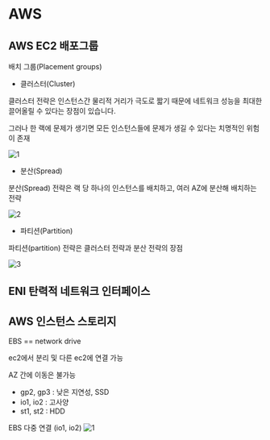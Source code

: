 # AWS

## AWS EC2 배포그룹

배치 그룹(Placement groups)
- 클러스터(Cluster)

클러스터 전략은 인스턴스간 물리적 거리가 극도로 짧기 때문에 네트워크 성능을 최대한 끌어올릴 수 있다는 장점이 있습니다.

그러나 한 랙에 문제가 생기면 모든 인스턴스들에 문제가 생길 수 있다는 치명적인 위험이 존재

![1](https://img1.daumcdn.net/thumb/R1280x0/?scode=mtistory2&fname=https%3A%2F%2Fblog.kakaocdn.net%2Fdn%2FTgIeP%2FbtrygZVf6Bt%2FcVkZPbaJDpmz3UiMwJTKvK%2Fimg.png)

- 분산(Spread)

분산(Spread) 전략은 랙 당 하나의 인스턴스를 배치하고, 여러 AZ에 분산해 배치하는 전략

![2](https://img1.daumcdn.net/thumb/R1280x0/?scode=mtistory2&fname=https%3A%2F%2Fblog.kakaocdn.net%2Fdn%2Ft0SHc%2FbtrymjeE9di%2FNrWKMLB0o0VMosGAs4ITa1%2Fimg.png)

- 파티션(Partition)

파티션(partition) 전략은 클러스터 전략과 분산 전략의 장점

![3](https://img1.daumcdn.net/thumb/R1280x0/?scode=mtistory2&fname=https%3A%2F%2Fblog.kakaocdn.net%2Fdn%2FdsJ1Nk%2Fbtryg4ceJ9C%2Ff7o8iUyEYWhM3uKNsKpSM1%2Fimg.png)

## ENI 탄력적 네트워크 인터페이스

## AWS 인스턴스 스토리지

EBS == network drive

ec2에서 분리 및 다른 ec2에 연결 가능

AZ 간에 이동은 불가능

- gp2, gp3 : 낮은 지연성, SSD
- io1, io2 : 고사양
- st1, st2 : HDD

EBS 다중 연결 (io1, io2) 
![1](https://miro.medium.com/v2/resize:fit:720/format:webp/1*ZMs9oA83JUqHCajhLpOnRA.png)

